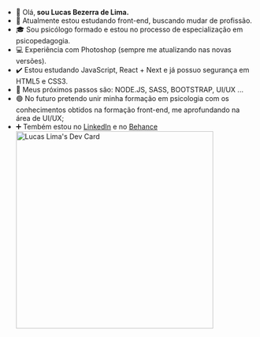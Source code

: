 - 👋 Olá,<b> sou Lucas Bezerra de Lima. </b>
- 👀 Atualmente estou estudando front-end, buscando mudar de profissão.
- 🎓 Sou psicólogo formado e estou no processo de especialização em psicopedagogia.
- 💻 Experiência com Photoshop (sempre me atualizando nas novas versões).
- ✔️ Estou estudando JavaScript, React + Next  e já possuo segurança em HTML5 e CSS3.
- 🌱 Meus próximos passos são: NODE.JS, SASS, BOOTSTRAP, UI/UX ...
- 🟢 No futuro pretendo unir minha formação em psicologia com os conhecimentos obtidos na formação front-end, me aprofundando na área de UI/UX;
- ➕ Tembém estou no <a href="https://www.linkedin.com/in/lucas-bezerra-de-lima-64310b237/">LinkedIn</a> e no <a href="https://www.behance.net/lucaslima274">Behance</a>
<a href="https://app.daily.dev/bezlima"><img src="https://api.daily.dev/devcards/32f059325570443fb8fe66fb5e6661e4.png?r=4fc" width="400" alt="Lucas Lima's Dev Card"/></a>
